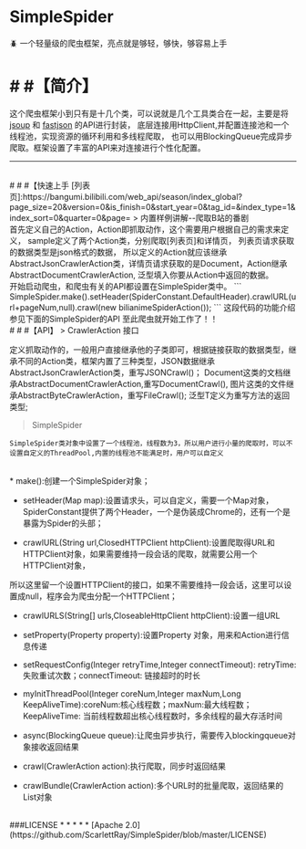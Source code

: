 # SimpleSpider
:beetle: 一个轻量级的爬虫框架，亮点就是够轻，够快，够容易上手</br>
# # #【简介】
这个爬虫框架小到只有是十几个类，可以说就是几个工具类合在一起，主要是将 [jsoup](https://github.com/jhy/jsoup) 和 [fastjson](https://github.com/jhy/jsoup) 的API进行封装，
底层连接用HttpClient,并配置连接池和一个线程池，实现资源的循环利用和多线程爬取，
也可以用BlockingQueue完成异步爬取。框架设置了丰富的API来对连接进行个性化配置。
 -  -  -  
 </br>
# # #【快速上手
[列表页]:https://bangumi.bilibili.com/web_api/season/index_global?page_size=20&version=0&is_finish=0&start_year=0&tag_id=&index_type=1&index_sort=0&quarter=0&page=
> 内置样例讲解--爬取B站的番剧
</br>
首先定义自己的Action，Action即抓取动作，这个需要用户根据自己的需求来定义，
sample定义了两个Action类，分别爬取[列表页]和详情页，
列表页请求获取的数据类型是json格式的数据，
所以定义的Action就应该继承AbstractJsonCrawlerAction类，详情页请求获取的是Document，Action继承AbstractDocumentCrawlerAction,
泛型填入你要从Action中返回的数据。
  </br>      
开始启动爬虫，和爬虫有关的API都设置在SimpleSpider类中。
```
SimpleSpider.make().setHeader(SpiderConstant.DefaultHeader).crawlURL(url+pageNum,null).crawl(new bilianimeSpiderAction());
```
这段代码的功能介绍参见下面的SimpleSpider的API
至此爬虫就开始工作了！！
</br>
# # #【API】
> CrawlerAction<T>  接口

定义抓取动作的，一般用户直接继承他的子类即可，根据链接获取的数据类型，继承不同的Action类，框架内置了三种类型，JSON数据继承AbstractJsonCrawlerAction类，重写JSONCrawl()；
Document这类的文档继承AbstractDocumentCrawlerAction,重写DocumentCrawl(), 图片这类的文件继承AbstractByteCrawlerAction，重写FileCrawl();
泛型T定义为重写方法的返回类型;
</br>
> SimpleSpider 
```
SimpleSpider类对象中设置了一个线程池，线程数为3，所以用户进行小量的爬取时，可以不设置自定义的ThreadPool,内置的线程池不能满足时，用户可以自定义
```

</br>
* make():创建一个SimpleSpider对象；

* setHeader(Map map):设置请求头，可以自定义，需要一个Map对象，SpiderConstant提供了两个Header，一个是伪装成Chrome的，还有一个是暴露为Spider的头部；

* crawlURL(String url,ClosedHTTPClient httpClient):设置爬取得URL和HTTPClient对象，如果需要维持一段会话的爬取，就需要公用一个HTTPClient对象，

所以这里留一个设置HTTPClient的接口，如果不需要维持一段会话，这里可以设置成null，程序会为爬虫分配一个HTTPClient；

* crawlURLS(String[] urls,CloseableHttpClient httpClient):设置一组URL

* setProperty(Property property):设置Property 对象，用来和Action进行信息传递

* setRequestConfig(Integer retryTime,Integer connectTimeout): retryTime:失败重试次数；connectTimeout: 链接超时的时长

* myInitThreadPool(Integer coreNum,Integer maxNum,Long KeepAliveTime):coreNum:核心线程数；maxNum:最大线程数；KeepAliveTime: 当前线程数超出核心线程数时，多余线程的最大存活时间

* async(BlockingQueue queue):让爬虫异步执行，需要传入blockingqueue对象接收返回结果

* crawl(CrawlerAction action):执行爬取，同步时返回结果

* crawlBundle(CrawlerAction action):多个URL时的批量爬取，返回结果的List对象
</br>
###LICENSE
* * * * * 
[Apache 2.0](https://github.com/ScarlettRay/SimpleSpider/blob/master/LICENSE)
